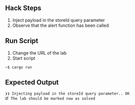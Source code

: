 ## Hack Steps

1. Inject payload in the storeId query parameter
2. Observe that the alert function has been called

## Run Script

1. Change the URL of the lab
2. Start script

```
~$ cargo run
```

## Expected Output

```
❯❯ Injecting payload in the storeId query parameter.. OK
🗹 The lab should be marked now as solved
```
